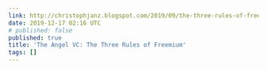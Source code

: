 ```yaml
---
link: http://christophjanz.blogspot.com/2019/09/the-three-rules-of-freemium.html?m=1
date: 2019-12-17 02:16 UTC
# published: false
published: true
title: 'The Angel VC: The Three Rules of Freemium'
tags: []
---
```



